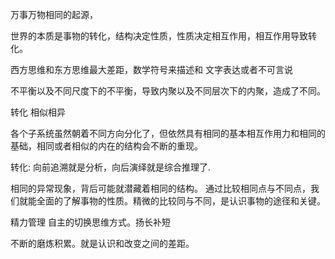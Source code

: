 万事万物相同的起源，

世界的本质是事物的转化，结构决定性质，性质决定相互作用，相互作用导致转化。

西方思维和东方思维最大差距，数学符号来描述和 文字表达或者不可言说

不平衡以及不同尺度下的不平衡，导致内聚以及不同层次下的内聚，造成了不同。



转化 相似相异

各个子系统虽然朝着不同方向分化了，但依然具有相同的基本相互作用力和相同的基础，相同或者相似的内在的结构会不断的重现。

转化: 向前追溯就是分析，向后演绎就是综合推理了.

相同的异常现象，背后可能就潜藏着相同的结构。  通过比较相同点与不同点，我们就能全面的了解事物的性质。精微的比较同与不同，是认识事物的途径和关键。

精力管理
自主的切换思维方式。扬长补短

不断的磨炼积累。就是认识和改变之间的差距。
